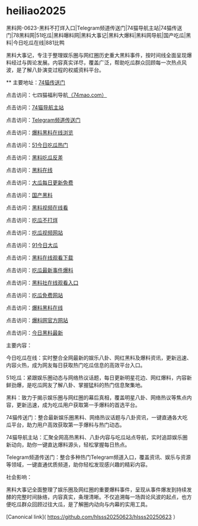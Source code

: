 # heiliao2025
黑料网-0623-黑料不打烊入口|Telegram频道传送门|74猫导航主站|74猫传送门|78黑料网|51吃瓜|黑料曝料网|黑料大事记|黑料大爆料|黑料网导航|国产吃瓜|黑料|今日吃瓜在线|881比鸭

黑料大事记，专注于整理娱乐圈与网红圈历史重大黑料事件，按时间线全面呈现爆料经过与舆论发展。内容真实详尽，覆盖广泛，帮助吃瓜群众回顾每一次热点风波，是了解八卦演变过程的权威资料平台。

** 主要地址：<a href="https://74mao.com/">74猫传送门</a>

点击访问：七四猫福利导航<a href="https://74mao.com/">（74mao.com）</a>

点击访问：<a href="https://74mao.com/">74猫导航主站</a>

点击访问：<a href="https://74mao.com/">Telegram频道传送门</a>

点击访问：<a href="https://hj-216.pages.dev/">爆料黑料在线浏览</a>

点击访问：<a href="https://hj-218.pages.dev/">51今日吃瓜热门</a>

点击访问：<a href="https://hl415.pages.dev/">黑料吃瓜反差</a>

点击访问：<a href="https://hl413.pages.dev/">黑料在线</a>

点击访问：<a href="https://hl459.pages.dev/">大瓜每日更新免费</a>

点击访问：<a href="https://hl427.pages.dev/">国产黑料</a>

点击访问：<a href="https://hl344.pages.dev/">黑料视频在线看</a>

点击访问：<a href="https://hl438.pages.dev/">吃瓜不打烊</a>

点击访问：<a href="https://hl458.pages.dev/">吃瓜视频网站</a>

点击访问：<a href="https://hj-156.pages.dev/">91今日大瓜</a>

点击访问：<a href="https://hj-161.pages.dev/">黑料在线观看下载</a>

点击访问：<a href="https://hl341.pages.dev/">吃瓜最新事件爆料</a>

点击访问：<a href="https://hl457.pages.dev/">黑料社在线观看入口</a>

点击访问：<a href="https://hl348.pages.dev/">吃瓜免费网站</a>

点击访问：<a href="https://hl454.pages.dev/">爆料黑料在线</a>

点击访问：<a href="https://hl453.pages.dev/">爆料网官方网站</a>

点击访问：<a href="https://hl4546.pages.dev/">今日黑料最新</a> 

主要内容：

今日吃瓜在线：实时整合全网最新的娱乐八卦、网红黑料及爆料资讯，更新迅速、内容火热，成为网友每日获取热门吃瓜信息的高效平台入口。

51吃瓜：紧跟娱乐圈动态与网络热议话题，每日更新明星花边、网红爆料，内容新鲜劲爆，是吃瓜网友了解八卦、掌握猛料的热门信息聚集地。

黑料：致力于揭示娱乐圈与网红圈的幕后真相，覆盖明星八卦、网络热议等焦点内容，更新迅速，成为吃瓜用户获取第一手爆料的首选平台。

74猫传送门：整合最新娱乐圈黑料、网络热议话题与八卦资讯，一键直通各大吃瓜平台，助力用户高效获取第一手爆料与热门动态。

74猫导航主站：汇聚全网高热黑料、八卦内容与吃瓜站点导航，实时追踪娱乐圈新动向，助你一键直达爆料源头，轻松掌握每日热点。

Telegram频道传送门：整合多种热门Telegram频道入口，覆盖资讯、娱乐与资源等领域，一键直通优质频道，助你轻松发现感兴趣的精彩内容。

社会影响：

黑料大事记全面整理了娱乐圈及网红圈的重要爆料事件，呈现从事件爆发到持续发酵的完整时间脉络，内容真实，条理清晰。不仅追溯每一场舆论风波的起点，也方便吃瓜群众回顾过往大瓜，是了解圈内动向与内幕的实用工具。

[Canonical link]( https://github.com/hlsss20250623/hlsss20250623 ）
